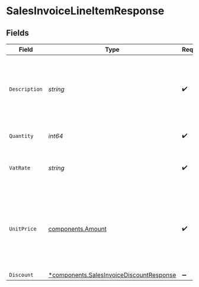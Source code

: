 # SalesInvoiceLineItemResponse


## Fields

| Field                                                                                               | Type                                                                                                | Required                                                                                            | Description                                                                                         | Example                                                                                             |
| --------------------------------------------------------------------------------------------------- | --------------------------------------------------------------------------------------------------- | --------------------------------------------------------------------------------------------------- | --------------------------------------------------------------------------------------------------- | --------------------------------------------------------------------------------------------------- |
| `Description`                                                                                       | *string*                                                                                            | :heavy_check_mark:                                                                                  | A description of the line item. For example *LEGO 4440 Forest Police Station*.                      | LEGO 4440 Forest Police Station                                                                     |
| `Quantity`                                                                                          | *int64*                                                                                             | :heavy_check_mark:                                                                                  | The number of items.                                                                                | 1                                                                                                   |
| `VatRate`                                                                                           | *string*                                                                                            | :heavy_check_mark:                                                                                  | The vat rate to be applied to this line item.                                                       | 21.00                                                                                               |
| `UnitPrice`                                                                                         | [components.Amount](../../models/components/amount.md)                                              | :heavy_check_mark:                                                                                  | In v2 endpoints, monetary amounts are represented as objects with a `currency` and `value` field.   |                                                                                                     |
| `Discount`                                                                                          | [*components.SalesInvoiceDiscountResponse](../../models/components/salesinvoicediscountresponse.md) | :heavy_minus_sign:                                                                                  | N/A                                                                                                 |                                                                                                     |